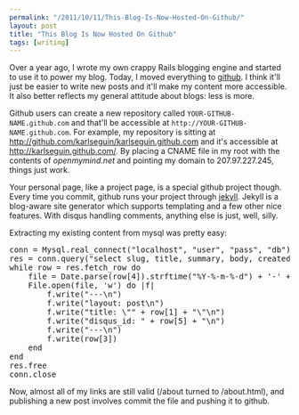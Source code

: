 ```yaml
---
permalink: "/2011/10/11/This-Blog-Is-Now-Hosted-On-Github/"
layout: post
title: "This Blog Is Now Hosted On Github"
tags: [writing]
---
```


Over a year ago, I wrote my own crappy Rails blogging engine and started to use it to power my blog. Today, I moved everything to [github](http://github.com). I think it'll just be easier to write new posts and it'll make my content more accessible. It also better reflects my general attitude about blogs: less is more. 

Github users can create a new repository called `YOUR-GITHUB-NAME.github.com` and that'll be accessible at `http://YOUR-GITHUB-NAME.github.com`. For example, my repository is sitting at <http://github.com/karlseguin/karlseguin.github.com> and it's accessible at <http://karlseguin.github.com/>. By placing a CNAME file in my root with the contents of *openmymind.net* and pointing my domain to 207.97.227.245, things just work.

Your personal page, like a project page, is a special github project though. Every time you commit, github runs your project through [jekyll](https://github.com/mojombo/jekyll). Jekyll is a blog-aware site generator which supports templating and a few other nice features. With disqus handling comments, anything else is just, well, silly.

Extracting my existing content from mysql was pretty easy:

<pre data-language="ruby">
conn = Mysql.real_connect("localhost", "user", "pass", "db")
res = conn.query("select slug, title, summary, body, created_at, id from posts")
while row = res.fetch_row do
	file = Date.parse(row[4]).strftime("%Y-%-m-%-d") + '-' + row[0] + ".html"
	File.open(file, 'w') do |f|
		f.write("---\n")
		f.write("layout: post\n")
		f.write("title: \"" + row[1] + "\"\n")
		f.write("disqus_id: " + row[5] + "\n")
		f.write("---\n")
		f.write(row[3])
	end
end
res.free
conn.close
</pre>

Now, almost all of my links are still valid (/about turned to /about.html), and publishing a new post involves commit the file and pushing it to github.
